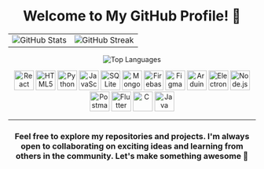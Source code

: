 <h1 align="center"> Welcome to My GitHub Profile! 👋</h1>

<table align="center">
  <tr>
    <td>
      <img src="https://github-readme-stats.vercel.app/api?username=M-C-Niroshan&theme=dark&hide_border=false&include_all_commits=true&count_private=true" alt="GitHub Stats" />
    </td>
    <td>
      <img src="https://github-readme-streak-stats.herokuapp.com/?user=M-C-Niroshan&theme=dark&hide_border=false" alt="GitHub Streak" />
    </td>
  </tr>
</table>

<p align="center">
  <img src="https://github-readme-stats.vercel.app/api/top-langs/?username=M-C-Niroshan&theme=dark&hide_border=false&include_all_commits=true&count_private=true&layout=compact" alt="Top Languages" />
</p>

<p align="center"> 
  <img src="https://cdn.jsdelivr.net/gh/devicons/devicon/icons/react/react-original.svg" alt="React" width="40" height="40" /> 
  <img src="https://cdn.jsdelivr.net/gh/devicons/devicon/icons/html5/html5-original.svg" alt="HTML5" width="40" height="40" /> 
  <img src="https://cdn.jsdelivr.net/gh/devicons/devicon/icons/python/python-original.svg" alt="Python" width="40" height="40" /> 
  <img src="https://cdn.jsdelivr.net/gh/devicons/devicon/icons/javascript/javascript-original.svg" alt="JavaScript" width="40" height="40" /> 
  <img src="https://cdn.jsdelivr.net/gh/devicons/devicon/icons/sqlite/sqlite-original.svg" alt="SQLite" width="40" height="40" /> 
  <img src="https://cdn.jsdelivr.net/gh/devicons/devicon/icons/mongodb/mongodb-original.svg" alt="MongoDB" width="40" height="40" /> 
  <img src="https://cdn.jsdelivr.net/gh/devicons/devicon/icons/firebase/firebase-plain.svg" alt="Firebase" width="40" height="40" /> 
  <img src="https://cdn.jsdelivr.net/gh/devicons/devicon/icons/figma/figma-original.svg" alt="Figma" width="40" height="40" /> 
  <img src="https://cdn.jsdelivr.net/gh/devicons/devicon/icons/arduino/arduino-original.svg" alt="Arduino" width="40" height="40" /> 
  <img src="https://cdn.jsdelivr.net/gh/devicons/devicon/icons/electron/electron-original.svg" alt="Electron" width="40" height="40" /> 
  <img src="https://cdn.jsdelivr.net/gh/devicons/devicon/icons/nodejs/nodejs-original.svg" alt="Node.js" width="40" height="40" /> 
  <img src="https://cdn.jsdelivr.net/gh/devicons/devicon/icons/postman/postman-original.svg" alt="Postman" width="40" height="40" /> 
  <img src="https://cdn.jsdelivr.net/gh/devicons/devicon/icons/flutter/flutter-original.svg" alt="Flutter" width="40" height="40" /> 
  <img src="https://cdn.jsdelivr.net/gh/devicons/devicon/icons/c/c-original.svg" alt="C" width="40" height="40" /> 
  <img src="https://cdn.jsdelivr.net/gh/devicons/devicon/icons/java/java-original.svg" alt="Java" width="40" height="40" /> 
</p>




---

<h3 align="center">Feel free to explore my repositories and projects. I'm always open to collaborating on exciting ideas and learning from others in the community. Let's make something awesome 🚀</h1>
